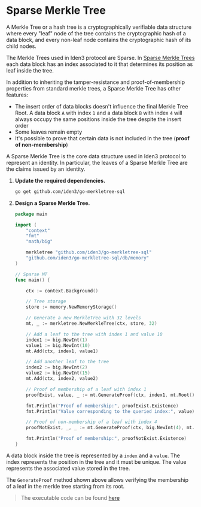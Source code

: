 # Sparse Merkle Tree

A Merkle Tree or a hash tree is a cryptographically verifiable data structure where every "leaf" node of the tree contains the cryptographic hash of a data block, and every non-leaf node contains the cryptographic hash of its child nodes.

The Merkle Trees used in Iden3 protocol are Sparse. In [Sparse Merkle Trees](https://blog.iden3.io/sparse-merkle-trees-visual-introduction.html) each data block has an index associated to it that determines its position as leaf inside the tree. 

In addition to inheriting the tamper-resistance and proof-of-membership properties from standard merkle trees, a Sparse Merkle Tree has other features:

- The insert order of data blocks doesn't influence the final Merkle Tree Root. A data block `A` with index `1` and a data block `B` with index `4` will always occupy the same positions inside the tree despite the insert order
- Some leaves remain empty
- It's possible to prove that certain data is not included in the tree (**proof of non-membership**)

A Sparse Merkle Tree is the core data structure used in Iden3 protocol to represent an identity. In particular, the leaves of a Sparse Merkle Tree are the claims issued by an identity. 

1. **Update the required dependencies.**

    ```bash
    go get github.com/iden3/go-merkletree-sql 
    ```

2. **Design a Sparse Merkle Tree.**


    ```go
    package main

    import (
        "context"
        "fmt"
        "math/big"

        merkletree "github.com/iden3/go-merkletree-sql"
        "github.com/iden3/go-merkletree-sql/db/memory"
    )

    // Sparse MT
    func main() {

        ctx := context.Background()

        // Tree storage
        store := memory.NewMemoryStorage()

        // Generate a new MerkleTree with 32 levels
        mt, _ := merkletree.NewMerkleTree(ctx, store, 32)

        // Add a leaf to the tree with index 1 and value 10
        index1 := big.NewInt(1)
        value1 := big.NewInt(10)
        mt.Add(ctx, index1, value1)

        // Add another leaf to the tree
        index2 := big.NewInt(2)
        value2 := big.NewInt(15)
        mt.Add(ctx, index2, value2)

        // Proof of membership of a leaf with index 1
        proofExist, value, _ := mt.GenerateProof(ctx, index1, mt.Root())

        fmt.Println("Proof of membership:", proofExist.Existence)
        fmt.Println("Value corresponding to the queried index:", value)

        // Proof of non-membership of a leaf with index 4
        proofNotExist, _, _ := mt.GenerateProof(ctx, big.NewInt(4), mt.Root())

        fmt.Println("Proof of membership:", proofNotExist.Existence)
    }
    ```

A data block inside the tree is represented by a `index` and a `value`. The index represents the position in the tree and it must be unique. The value represents the associated value stored in the tree.

The `GenerateProof` method shown above allows verifying the membership of a leaf in the merkle tree starting from its root. 

> The executable code can be found [here](https://github.com/0xPolygonID/tutorial-examples/blob/main/issuer-protocol/main.go#L31)

